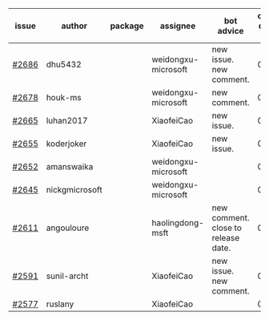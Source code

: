 | issue | author | package | assignee | bot advice | created date of issue | target release date | date from target |
| ------ | ------ | ------ | ------ | ------ | ------ | ------ | :-----: |
| [#2686](https://github.com/Azure/sdk-release-request/issues/2686) | dhu5432 |  | weidongxu-microsoft | new issue. new comment. | 04-14 | 04-22 |  |
| [#2678](https://github.com/Azure/sdk-release-request/issues/2678) | houk-ms |  | weidongxu-microsoft | new comment. | 04-12 | 04-18 |  |
| [#2665](https://github.com/Azure/sdk-release-request/issues/2665) | luhan2017 |  | XiaofeiCao | new issue. | 04-07 | 04-21 |  |
| [#2655](https://github.com/Azure/sdk-release-request/issues/2655) | koderjoker |  | XiaofeiCao | new issue. | 04-04 | 04-18 |  |
| [#2652](https://github.com/Azure/sdk-release-request/issues/2652) | amanswaika |  | weidongxu-microsoft |  | 04-01 | 04-11 |  |
| [#2645](https://github.com/Azure/sdk-release-request/issues/2645) | nickgmicrosoft |  | weidongxu-microsoft |  | 03-31 | 04-04 |  |
| [#2611](https://github.com/Azure/sdk-release-request/issues/2611) | angouloure |  | haolingdong-msft | new comment. close to release date.  | 03-24 | 04-14 | 0 |
| [#2591](https://github.com/Azure/sdk-release-request/issues/2591) | sunil-archt |  | XiaofeiCao | new issue. new comment. | 03-21 | 05-02 |  |
| [#2577](https://github.com/Azure/sdk-release-request/issues/2577) | ruslany |  | XiaofeiCao |  | 03-17 | 03-31 |  |
